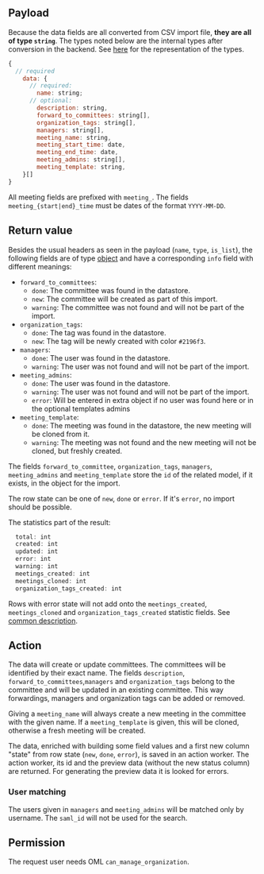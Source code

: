 ## Payload

Because the data fields are all converted from CSV import file, **they are all of type `string`**. 
The types noted below are the internal types after conversion in the backend. See [here](preface_special_imports.md#internal-types) for the representation of the types.
```js
{
  // required
    data: {
      // required:
        name: string;
      // optional:
        description: string,
        forward_to_committees: string[],
        organization_tags: string[],
        managers: string[],
        meeting_name: string,
        meeting_start_time: date,
        meeting_end_time: date,
        meeting_admins: string[],
        meeting_template: string,
    }[]
}
```

All meeting fields are prefixed with `meeting_`. The fields `meeting_{start|end}_time` must be dates of the format `YYYY-MM-DD`.

## Return value

Besides the usual headers as seen in the payload (`name`, `type`, `is_list`), the following fields are of type [object](preface_special_imports.md#the-special-type-object) and have a corresponding `info` field with different meanings:
- `forward_to_committees`:
  - `done`: The committee was found in the datastore.
  - `new`: The committee will be created as part of this import.
  - `warning`: The committee was not found and will not be part of the import.
- `organization_tags`:
  - `done`: The tag was found in the datastore.
  - `new`: The tag will be newly created with color `#2196f3`.
- `managers`:
  - `done`: The user was found in the datastore.
  - `warning`: The user was not found and will not be part of the import.
- `meeting_admins`:
  - `done`: The user was found in the datastore.
  - `warning`: The user was not found and will not be part of the import.
  - `error`: Will be entered in extra object if no user was found here or in the optional templates admins
- `meeting_template`:
  - `done`: The meeting was found in the datastore, the new meeting will be cloned from it.
  - `warning`: The meeting was not found and the new meeting will not be cloned, but freshly created.

The fields `forward_to_committee`, `organization_tags`, `managers`, `meeting_admins` and `meeting_template` store the `id` of the related model, if it exists, in the object for the import.

The row state can be one of `new`, `done` or `error`. If it's `error`, no import should be possible.

The statistics part of the result:
```js
  total: int
  created: int
  updated: int
  error: int
  warning: int
  meetings_created: int
  meetings_cloned: int
  organization_tags_created: int
```
Rows with error state will not add onto the `meetings_created`, `meetings_cloned` and `organization_tags_created` statistic fields.
See [common description](preface_special_imports.md#general-format-of-the-result-send-to-the-client-for-preview).

## Action

The data will create or update committees. The committees will be identified by their exact name.
The fields `description`, `forward_to_committees`,`managers` and `organization_tags` belong to the committee and will be updated in an existing committee. This way forwardings, managers and organization tags can be added or removed.

Giving a `meeting_name` will always create a new meeting in the committee with the given name. If a `meeting_template` is given, this will be cloned, otherwise a fresh meeting will be created.

The data, enriched with building some field values and a first new column "state" from row state (`new`, `done`, `error`), is saved in an action worker. The action worker, its id and the preview data (without the new status column) are returned. For generating the preview data it is looked for errors.

### User matching

The users given in `managers` and `meeting_admins` will be matched only by username. The `saml_id` will not be used for the search.

## Permission

The request user needs OML `can_manage_organization`.
